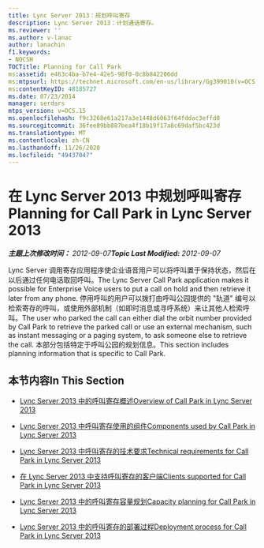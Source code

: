 ```yaml
---
title: Lync Server 2013：规划呼叫寄存
description: Lync Server 2013：计划通话寄存。
ms.reviewer: ''
ms.author: v-lanac
author: lanachin
f1.keywords:
- NOCSH
TOCTitle: Planning for Call Park
ms:assetid: e463c4ba-b7e4-42e5-98f0-0c8b842206dd
ms:mtpsurl: https://technet.microsoft.com/en-us/library/Gg399010(v=OCS.15)
ms:contentKeyID: 48185727
ms.date: 07/23/2014
manager: serdars
mtps_version: v=OCS.15
ms.openlocfilehash: f9c3268e61a217a3e1448d6063f64fddac3effd0
ms.sourcegitcommit: 36fee89bb887bea4f18b19f17a8c69daf5bc423d
ms.translationtype: MT
ms.contentlocale: zh-CN
ms.lasthandoff: 11/26/2020
ms.locfileid: "49437047"
---
```

# <a name="planning-for-call-park-in-lync-server-2013"></a><span data-ttu-id="d3977-103">在 Lync Server 2013 中规划呼叫寄存</span><span class="sxs-lookup"><span data-stu-id="d3977-103">Planning for Call Park in Lync Server 2013</span></span>

<div data-xmlns="http://www.w3.org/1999/xhtml">

<div class="topic" data-xmlns="http://www.w3.org/1999/xhtml" data-msxsl="urn:schemas-microsoft-com:xslt" data-cs="https://msdn.microsoft.com/">

<div data-asp="https://msdn2.microsoft.com/asp">



</div>

<div id="mainSection">

<div id="mainBody"><span data-ttu-id="d3977-104">

<span> </span></span><span class="sxs-lookup"><span data-stu-id="d3977-104">

<span> </span></span></span>

<span data-ttu-id="d3977-105">_**主题上次修改时间：** 2012-09-07_</span><span class="sxs-lookup"><span data-stu-id="d3977-105">_**Topic Last Modified:** 2012-09-07_</span></span>

<span data-ttu-id="d3977-106">Lync Server 调用寄存应用程序使企业语音用户可以将呼叫置于保持状态，然后在以后通过任何电话取回呼叫。</span><span class="sxs-lookup"><span data-stu-id="d3977-106">The Lync Server Call Park application makes it possible for Enterprise Voice users to put a call on hold and then retrieve it later from any phone.</span></span> <span data-ttu-id="d3977-107">停用呼叫的用户可以拨打由呼叫公园提供的 "轨道" 编号以检索寄存的呼叫，或使用外部机制（如即时消息或寻呼系统）来让其他人检索呼叫。</span><span class="sxs-lookup"><span data-stu-id="d3977-107">The user who parked the call can either dial the orbit number provided by Call Park to retrieve the parked call or use an external mechanism, such as instant messaging or a paging system, to ask someone else to retrieve the call.</span></span> <span data-ttu-id="d3977-108">本部分包括特定于呼叫公园的规划信息。</span><span class="sxs-lookup"><span data-stu-id="d3977-108">This section includes planning information that is specific to Call Park.</span></span>

<div>

## <a name="in-this-section"></a><span data-ttu-id="d3977-109">本节内容</span><span class="sxs-lookup"><span data-stu-id="d3977-109">In This Section</span></span>

  - [<span data-ttu-id="d3977-110">Lync Server 2013 中的呼叫寄存概述</span><span class="sxs-lookup"><span data-stu-id="d3977-110">Overview of Call Park in Lync Server 2013</span></span>](lync-server-2013-overview-of-call-park.md)

  - [<span data-ttu-id="d3977-111">Lync Server 2013 中呼叫寄存使用的组件</span><span class="sxs-lookup"><span data-stu-id="d3977-111">Components used by Call Park in Lync Server 2013</span></span>](lync-server-2013-components-used-by-call-park.md)

  - [<span data-ttu-id="d3977-112">Lync Server 2013 中呼叫寄存的技术要求</span><span class="sxs-lookup"><span data-stu-id="d3977-112">Technical requirements for Call Park in Lync Server 2013</span></span>](lync-server-2013-technical-requirements-for-call-park.md)

  - [<span data-ttu-id="d3977-113">在 Lync Server 2013 中支持呼叫寄存的客户端</span><span class="sxs-lookup"><span data-stu-id="d3977-113">Clients supported for Call Park in Lync Server 2013</span></span>](lync-server-2013-clients-supported-for-call-park.md)

  - [<span data-ttu-id="d3977-114">Lync Server 2013 中的呼叫寄存容量规划</span><span class="sxs-lookup"><span data-stu-id="d3977-114">Capacity planning for Call Park in Lync Server 2013</span></span>](lync-server-2013-capacity-planning-for-call-park.md)

  - [<span data-ttu-id="d3977-115">Lync Server 2013 中的呼叫寄存的部署过程</span><span class="sxs-lookup"><span data-stu-id="d3977-115">Deployment process for Call Park in Lync Server 2013</span></span>](lync-server-2013-deployment-process-for-call-park.md)

<span data-ttu-id="d3977-116"></div>

</div>

<span> </span>

</div>

</div>

</span><span class="sxs-lookup"><span data-stu-id="d3977-116"></div>

</div>

<span> </span>

</div>

</div>

</span></span></div>


